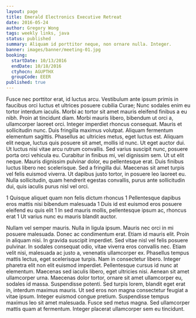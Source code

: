 ```yaml
---
layout: page
title: Emerald Electronics Executive Retreat
date: 2016-05-24
author: Gregory Wong
tags: weekly links, java
status: published
summary: Aliquam id porttitor neque, non ornare nulla. Integer.
banner: images/banner/meeting-01.jpg
booking:
  startDate: 10/13/2016
  endDate: 10/18/2016
  ctyhocn: AGUPTHX
  groupCode: EEER
published: true
---
```

Fusce nec porttitor erat, id luctus arcu. Vestibulum ante ipsum primis in faucibus orci luctus et ultrices posuere cubilia Curae; Nunc sodales enim eu tortor interdum iaculis. Morbi ac tortor sit amet mauris eleifend finibus a eu nibh. Proin at tincidunt diam. Morbi mauris libero, bibendum ut orci a, ullamcorper laoreet orci. Integer imperdiet rhoncus consequat. Mauris et sollicitudin nunc. Duis fringilla maximus volutpat. Aliquam fermentum elementum sagittis. Phasellus ac ultricies metus, eget luctus est. Aliquam elit neque, luctus quis posuere sit amet, mollis id nunc. Ut eget auctor dui. Ut luctus nisi vitae arcu rutrum convallis.
Sed varius suscipit nunc, posuere porta orci vehicula eu. Curabitur in finibus mi, vel dignissim sem. Ut ut elit neque. Mauris dignissim pulvinar dolor, eu pellentesque erat. Duis finibus luctus libero nec scelerisque. Sed a fringilla dui. Maecenas sit amet turpis vel felis euismod viverra. Ut dapibus justo tortor, in posuere leo laoreet eu. Nulla sollicitudin, quam hendrerit egestas convallis, purus ante sollicitudin dui, quis iaculis purus nisl vel orci.

1 Quisque aliquet quam non felis dictum rhoncus
1 Pellentesque dapibus eros mattis nisi bibendum malesuada
1 Duis id est euismod eros posuere eleifend eu quis elit
1 In sed mauris mollis, pellentesque ipsum ac, rhoncus erat
1 Ut varius nunc eu mauris blandit auctor.

Nullam vel semper mauris. Nulla in ligula ipsum. Mauris nec orci in mi posuere malesuada. Donec ac condimentum erat. Etiam id mauris elit. Proin in aliquam nisi. In gravida suscipit imperdiet. Sed vitae nisl vel felis posuere pulvinar. In sodales consequat odio, vitae viverra eros convallis nec. Etiam velit nisi, malesuada ac justo a, venenatis ullamcorper ex. Phasellus tempus mattis lectus, eget scelerisque turpis. Nam in consectetur libero. Integer pharetra elit non elit euismod imperdiet. Pellentesque cursus id nunc at elementum.
Maecenas sed iaculis libero, eget ultricies nisi. Aenean sit amet ullamcorper urna. Maecenas dolor tortor, ornare sit amet ullamcorper eu, sodales id massa. Suspendisse potenti. Sed turpis lorem, blandit eget erat in, interdum maximus mauris. Ut sed eros non magna consectetur feugiat a vitae ipsum. Integer euismod congue pretium. Suspendisse tempus maximus leo sit amet malesuada. Fusce sed metus magna. Sed ullamcorper mattis quam at fermentum. Integer placerat ullamcorper sem eu tincidunt.
